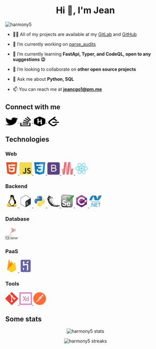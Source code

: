 <!--
Icon sites:

- [simple-icons npm package](https://cdn.jsdelivr.net/npm/simple-icons@3.0.1/icons/)
- [devicons](https://raw.githubusercontent.com/devicons/devicon/master/icons/)
- [world vector logo](https://cdn.worldvectorlogo.com/logos/)
-->

<h1 align="center">Hi 👋, I'm Jean</h1>

![harmony5](https://komarev.com/ghpvc/?username=harmony5&label=Profile%20views&color=0e75b6&style=flat)

- 👨‍💻 All of my projects are available at my [GitLab](https://gitlab.com/users/jeancgo) and [GitHub](https://github.com/harmony5)

- 🔭 I’m currently working on [parse_audits](https://github.com/harmony5/parse_audits)

- 🌱 I’m currently learning **FastApi, Typer, and CodeQL, open to any suggestions 😉**

- 👯 I’m looking to collaborate on **other open source projects**

- 💬 Ask me about **Python, SQL**

- 📫 You can reach me at **jeancgo1@pm.me**

## Connect with me

<a href="https://twitter.com/_harmony5_" target="blank">
        <img align="center" src="assets/twitter.svg" alt="_harmony5_" height="30" width="40" />
</a>
<a href="https://stackoverflow.com/users/6928721" target="blank">
    <img align="center" src="assets/stackoverflow.svg" alt="jeancgo stackoverflow profile" height="30" width="40" />
</a>
<a href="https://www.hackerrank.com/jeancgo" target="blank">
    <img align="center" src="assets/hackerrank.svg" alt="jeancgo hackerrank profile" height="30" width="40" />
</a>
<a href="https://www.leetcode.com/harmony5" target="blank">
    <img align="center" src="assets/leetcode.svg" alt="jeancgo leetcode profile" height="30" width="40" />
</a>

## Technologies

### Web

<a href="https://developer.mozilla.org/en-US/docs/Web/html" target="_blank">
    <img src="assets/html5.svg" alt="html5" width="40" height="40"/>
</a>
<a href="https://developer.mozilla.org/en-US/docs/Web/JavaScript" target="_blank">
    <img src="assets/javascript.svg" alt="javascript" width="40" height="40"/>
</a>
<a href="https://developer.mozilla.org/en-US/docs/Web/css" target="_blank">
    <img src="assets/css3.svg" alt="css3" width="40" height="40"/>
</a>

<a href="https://getbootstrap.com" target="_blank">
    <img src="assets/bootstrap.svg" alt="bootstrap" width="40" height="40"/>
</a>
<a href="https://materializecss.com/" target="_blank">
    <img src="assets/materialize.svg" alt="materialize" width="40" height="40"/>
</a>
<a href="https://reactjs.org/" target="_blank">
    <img src="assets/react.svg" alt="react" width="40" height="40"/>
</a>

### Backend

<a href="https://www.linux.org/" target="_blank">
    <img src="assets/linux.svg" alt="linux" width="40" height="40"/>
</a>
<a href="https://www.gnu.org/software/bash/" target="_blank">
    <img src="assets/bash.svg" alt="bash" width="40" height="40"/>
</a>

<a href="https://www.python.org" target="_blank">
    <img src="assets/python.svg" alt="python" width="40" height="40"/>
</a>
<a href="https://flask.palletsprojects.com/" target="_blank">
    <img src="assets/flask.svg" alt="flask" width="40" height="40"/>
</a>
<a href="https://www.selenium.dev" target="_blank">
    <img src="assets/selenium.svg" alt="selenium" width="40" height="40"/>
</a>

<a href="https://docs.microsoft.com/en-us/dotnet/csharp/" target="_blank">
    <img src="assets/csharp.svg" alt="csharp" width="40" height="40"/>
</a>
<a href="https://dotnet.microsoft.com/" target="_blank">
    <img src="assets/dotnet.svg" alt="dotnet" width="40" height="40"/>
</a>

### Database

<a href="https://www.microsoft.com/en-us/sql-server" target="_blank">
    <img src="assets/mssql.svg" alt="mssql" width="40" height="40"/>
</a>

### PaaS

<a href="https://firebase.google.com/" target="_blank">
    <img src="assets/firebase.svg" alt="firebase" width="40" height="40"/>
</a>
<a href="https://heroku.com" target="_blank">
    <img src="assets/heroku.svg" alt="heroku" width="40" height="40"/>
</a>

### Tools

<a href="https://git-scm.com/" target="_blank">
    <img src="assets/git.svg" alt="git" width="40" height="40"/>
</a>
<a href="https://www.adobe.com/products/xd.html" target="_blank">
    <img src="assets/adobe-xd.svg" alt="xd" width="40" height="40"/>
</a>
<a href="https://postman.com" target="_blank">
    <img src="assets/postman.svg" alt="postman" width="40" height="40"/>
</a>

## Some stats

<div align="center">

![harmony5 stats](https://github-readme-stats.vercel.app/api?username=harmony5&show_icons=true&locale=en)

![harmony5 streaks](https://github-readme-streak-stats.herokuapp.com/?user=harmony5&)

</div>
